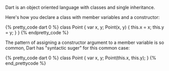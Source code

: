 Dart is an object oriented language with classes
and single inheritance.

Here's how you declare a class with member variables
and a constructor:

{% pretty_code dart 0 %}
class Point {
	var x, y;
	Point(x, y) {
	  this.x = x;
	  this.y = y;
	}
}
{% endpretty_code %}

The pattern of assigning a constructor argument to
a member variable is so common, Dart has "syntactic suger"
for this common case:

{% pretty_code dart 0 %}
class Point {
	var x, y;
	Point(this.x, this.y);
}
{% end_prettycode %}

